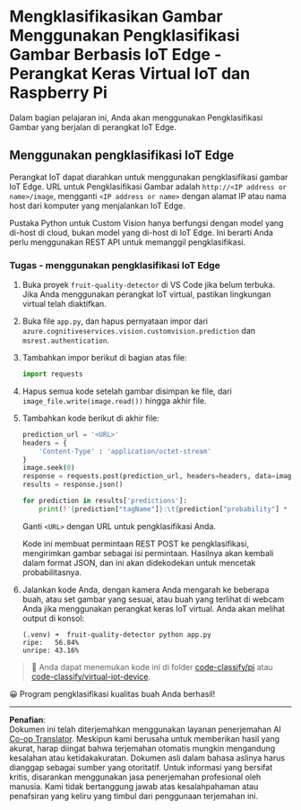 <!--
CO_OP_TRANSLATOR_METADATA:
{
  "original_hash": "50151d9f9dce2801348a93880ef16d86",
  "translation_date": "2025-08-27T21:14:23+00:00",
  "source_file": "4-manufacturing/lessons/3-run-fruit-detector-edge/single-board-computer.md",
  "language_code": "id"
}
-->
# Mengklasifikasikan Gambar Menggunakan Pengklasifikasi Gambar Berbasis IoT Edge - Perangkat Keras Virtual IoT dan Raspberry Pi

Dalam bagian pelajaran ini, Anda akan menggunakan Pengklasifikasi Gambar yang berjalan di perangkat IoT Edge.

## Menggunakan pengklasifikasi IoT Edge

Perangkat IoT dapat diarahkan untuk menggunakan pengklasifikasi gambar IoT Edge. URL untuk Pengklasifikasi Gambar adalah `http://<IP address or name>/image`, mengganti `<IP address or name>` dengan alamat IP atau nama host dari komputer yang menjalankan IoT Edge.

Pustaka Python untuk Custom Vision hanya berfungsi dengan model yang di-host di cloud, bukan model yang di-host di IoT Edge. Ini berarti Anda perlu menggunakan REST API untuk memanggil pengklasifikasi.

### Tugas - menggunakan pengklasifikasi IoT Edge

1. Buka proyek `fruit-quality-detector` di VS Code jika belum terbuka. Jika Anda menggunakan perangkat IoT virtual, pastikan lingkungan virtual telah diaktifkan.

1. Buka file `app.py`, dan hapus pernyataan impor dari `azure.cognitiveservices.vision.customvision.prediction` dan `msrest.authentication`.

1. Tambahkan impor berikut di bagian atas file:

    ```python
    import requests
    ```

1. Hapus semua kode setelah gambar disimpan ke file, dari `image_file.write(image.read())` hingga akhir file.

1. Tambahkan kode berikut di akhir file:

    ```python
    prediction_url = '<URL>'
    headers = {
        'Content-Type' : 'application/octet-stream'
    }
    image.seek(0)
    response = requests.post(prediction_url, headers=headers, data=image)
    results = response.json()
    
    for prediction in results['predictions']:
        print(f'{prediction["tagName"]}:\t{prediction["probability"] * 100:.2f}%')
    ```

    Ganti `<URL>` dengan URL untuk pengklasifikasi Anda.

    Kode ini membuat permintaan REST POST ke pengklasifikasi, mengirimkan gambar sebagai isi permintaan. Hasilnya akan kembali dalam format JSON, dan ini akan didekodekan untuk mencetak probabilitasnya.

1. Jalankan kode Anda, dengan kamera Anda mengarah ke beberapa buah, atau set gambar yang sesuai, atau buah yang terlihat di webcam Anda jika menggunakan perangkat keras IoT virtual. Anda akan melihat output di konsol:

    ```output
    (.venv) ➜  fruit-quality-detector python app.py
    ripe:   56.84%
    unripe: 43.16%
    ```

> 💁 Anda dapat menemukan kode ini di folder [code-classify/pi](../../../../../4-manufacturing/lessons/3-run-fruit-detector-edge/code-classify/pi) atau [code-classify/virtual-iot-device](../../../../../4-manufacturing/lessons/3-run-fruit-detector-edge/code-classify/virtual-iot-device).

😀 Program pengklasifikasi kualitas buah Anda berhasil!

---

**Penafian**:  
Dokumen ini telah diterjemahkan menggunakan layanan penerjemahan AI [Co-op Translator](https://github.com/Azure/co-op-translator). Meskipun kami berusaha untuk memberikan hasil yang akurat, harap diingat bahwa terjemahan otomatis mungkin mengandung kesalahan atau ketidakakuratan. Dokumen asli dalam bahasa aslinya harus dianggap sebagai sumber yang otoritatif. Untuk informasi yang bersifat kritis, disarankan menggunakan jasa penerjemahan profesional oleh manusia. Kami tidak bertanggung jawab atas kesalahpahaman atau penafsiran yang keliru yang timbul dari penggunaan terjemahan ini.